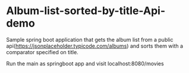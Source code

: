 # Album-list-sorted-by-title-Api-demo
Sample spring boot application that gets the album list from a public api(https://jsonplaceholder.typicode.com/albums)
and sorts them with a comparator specified on title. 

Run the main as springboot app and visit localhost:8080/movies 
